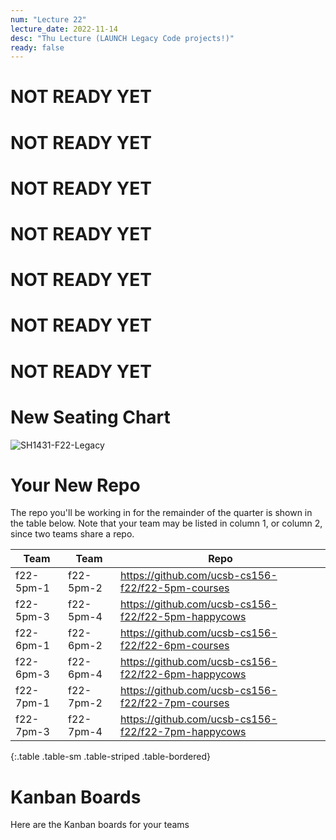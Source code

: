 ```yaml
---
num: "Lecture 22"
lecture_date: 2022-11-14
desc: "Thu Lecture (LAUNCH Legacy Code projects!)"
ready: false
---
```



# NOT READY YET
# NOT READY YET
# NOT READY YET
# NOT READY YET
# NOT READY YET
# NOT READY YET
# NOT READY YET


# New Seating Chart

![SH1431-F22-Legacy](https://user-images.githubusercontent.com/1119017/201814308-6d2f933c-64e6-4f79-be36-ef1a020f78da.png)

# Your New Repo

The repo you'll be working in for the remainder of the quarter is shown in the table below.  Note that your team may be listed in column 1, or column 2, since two teams share a repo.

| Team      | Team      | Repo                                                   |
|-----------|-----------|--------------------------------------------------------|
| f22-5pm-1 | f22-5pm-2 | <https://github.com/ucsb-cs156-f22/f22-5pm-courses>    |
| f22-5pm-3 | f22-5pm-4 | <https://github.com/ucsb-cs156-f22/f22-5pm-happycows>  |
| f22-6pm-1 | f22-6pm-2 | <https://github.com/ucsb-cs156-f22/f22-6pm-courses>    |
| f22-6pm-3 | f22-6pm-4 | <https://github.com/ucsb-cs156-f22/f22-6pm-happycows>  |
| f22-7pm-1 | f22-7pm-2 | <https://github.com/ucsb-cs156-f22/f22-7pm-courses>    |
| f22-7pm-3 | f22-7pm-4 | <https://github.com/ucsb-cs156-f22/f22-7pm-happycows>  |
{:.table .table-sm .table-striped .table-bordered}

# Kanban Boards

Here are the Kanban boards for your teams

